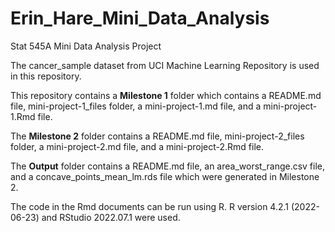 # Erin_Hare_Mini_Data_Analysis

Stat 545A Mini Data Analysis Project

The cancer_sample dataset from UCI Machine Learning Repository is used in this repository. 

This repository contains a **Milestone 1** folder which contains a README.md file, mini-project-1_files folder, a mini-project-1.md file, and a mini-project-1.Rmd file.

The **Milestone 2** folder contains a README.md file, mini-project-2_files folder, a mini-project-2.md file, and a mini-project-2.Rmd file.

The **Output** folder contains a README.md file, an area_worst_range.csv file, and a concave_points_mean_lm.rds file which were generated in Milestone 2.

The code in the Rmd documents can be run using R. R version 4.2.1 (2022-06-23) and RStudio 2022.07.1 were used.
